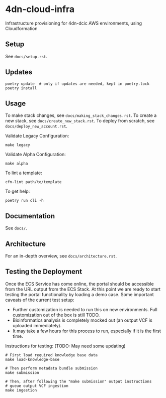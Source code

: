 # 4dn-cloud-infra
Infrastructure provisioning for 4dn-dcic AWS environments, using Cloudformation

## Setup

See `docs/setup.rst`.

## Updates

```
poetry update  # only if updates are needed, kept in poetry.lock
poetry install
```

## Usage

To make stack changes, see `docs/making_stack_changes.rst`. To create a new stack, see `docs/create_new_stack.rst`.
To deploy from scratch, see `docs/deploy_new_account.rst`.

Validate Legacy Configuration:
    
    make legacy

Validate Alpha Configuration:

    make alpha

To lint a template:

    cfn-lint path/to/template

To get help:

    poetry run cli -h

## Documentation

See `docs/`.

## Architecture

For an in-depth overview, see `docs/architecture.rst`.

## Testing the Deployment

Once the ECS Service has come online, the portal should be accessible from the URL output from the ECS Stack. At this
point we are ready to start testing the portal functionality by loading a demo case. Some important caveats of the
current test setup:

* Further customization is needed to run this on new environments. Full customization out of the box is still TODO.
* Bioinformatics analysis is completely mocked out (an output VCF is uploaded immediately).
* It may take a few hours for this process to run, especially if it is the first time.


Instructions for testing:  (TODO: May need some updating)

    # First load required knowledge base data
    make load-knowledge-base

    # Then perform metadata bundle submission
    make submission

    # Then, after following the "make submission" output instructions
    # queue output VCF ingestion
    make ingestion
